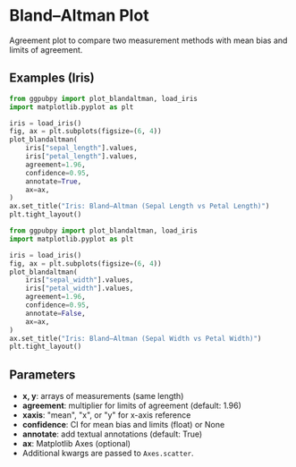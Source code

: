 # Bland–Altman Plot

Agreement plot to compare two measurement methods with mean bias and limits of agreement.

## Examples (Iris)

```python
from ggpubpy import plot_blandaltman, load_iris
import matplotlib.pyplot as plt

iris = load_iris()
fig, ax = plt.subplots(figsize=(6, 4))
plot_blandaltman(
    iris["sepal_length"].values,
    iris["petal_length"].values,
    agreement=1.96,
    confidence=0.95,
    annotate=True,
    ax=ax,
)
ax.set_title("Iris: Bland–Altman (Sepal Length vs Petal Length)")
plt.tight_layout()
```

```python
from ggpubpy import plot_blandaltman, load_iris
import matplotlib.pyplot as plt

iris = load_iris()
fig, ax = plt.subplots(figsize=(6, 4))
plot_blandaltman(
    iris["sepal_width"].values,
    iris["petal_width"].values,
    agreement=1.96,
    confidence=0.95,
    annotate=False,
    ax=ax,
)
ax.set_title("Iris: Bland–Altman (Sepal Width vs Petal Width)")
plt.tight_layout()
```

## Parameters
- **x, y**: arrays of measurements (same length)
- **agreement**: multiplier for limits of agreement (default: 1.96)
- **xaxis**: "mean", "x", or "y" for x-axis reference
- **confidence**: CI for mean bias and limits (float) or None
- **annotate**: add textual annotations (default: True)
- **ax**: Matplotlib Axes (optional)
- Additional kwargs are passed to `Axes.scatter`.
